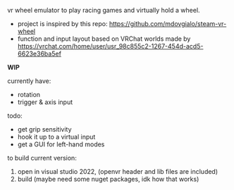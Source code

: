 vr wheel emulator to play racing games and virtually hold a wheel.

- project is inspired by this repo: https://github.com/mdovgialo/steam-vr-wheel
- function and input layout based on VRChat worlds made by https://vrchat.com/home/user/usr_98c855c2-1267-454d-acd5-6623e36ba5ef

**WIP**

currently have:
 - rotation
 - trigger & axis input

todo:
 - get grip sensitivity
 - hook it up to a virtual input
 - get a GUI for left-hand modes

to build current version:
1. open in visual studio 2022, (openvr header and lib files are included)
2. build (maybe need some nuget packages, idk how that works)

